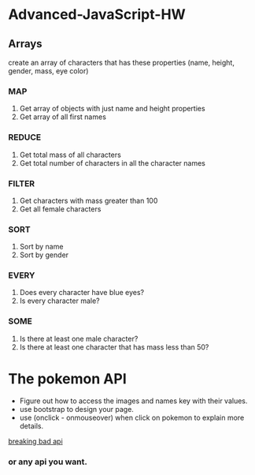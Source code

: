 # Advanced-JavaScript-HW


## Arrays

create an array of characters that has these properties (name, height, gender, mass, eye color) 


### MAP
1. Get array of objects with just name and height properties
2. Get array of all first names

### REDUCE
1. Get total mass of all characters
2. Get total number of characters in all the character names

### FILTER
1. Get characters with mass greater than 100
2. Get all female characters

### SORT
1. Sort by name
2. Sort by gender

### EVERY
1. Does every character have blue eyes?
2. Is every character male?

### SOME
1. Is there at least one male character?
2. Is there at least one character that has mass less than 50?


# The pokemon API

- Figure out how to access the images and names key with their values.
- use bootstrap to design your page.
- use (onclick - onmouseover) when click on pokemon to explain more details.

[breaking bad api](https://breakingbadapi.com/documentation)

### or any api you want.
